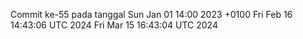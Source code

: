 Commit ke-55 pada tanggal Sun Jan 01 14:00 2023 +0100
Fri Feb 16 14:43:06 UTC 2024
Fri Mar 15 16:43:04 UTC 2024
